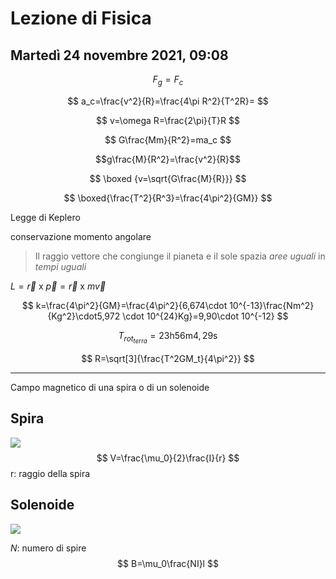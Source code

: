 # Lezione di Fisica
## Martedì 24 novembre 2021, 09:08

$$
F_g=F_c
$$

$$
a_c=\frac{v^2}{R}=\frac{4\pi R^2}{T^2R}=
$$

$$
v=\omega R=\frac{2\pi}{T}R
$$

$$
G\frac{Mm}{R^2}=ma_c
$$

$$g\frac{M}{R^2}=\frac{v^2}{R}$$


$$
\boxed {v=\sqrt{G\frac{M}{R}}}
$$


$$
\boxed{\frac{T^2}{R^3}=\frac{4\pi^2}{GM}}
$$

Legge di Keplero

conservazione momento angolare 
> Il raggio vettore che congiunge il pianeta e il sole spazia _aree uguali_ in _tempi uguali_

$L=\vec r \text{ x } \vec p= \vec r \text{ x } m\vec v$


$$
k=\frac{4\pi^2}{GM}=\frac{4\pi^2}{6,674\cdot 10^{-13}\frac{Nm^2}{Kg^2}\cdot5,972 \cdot 10^{24}Kg}=9,90\cdot 10^{-12}
$$

$$
T_{rot_{terra}}=23\text{h}56\text{m}4,29\text{s}
$$

$$
R=\sqrt[3]{\frac{T^2GM_t}{4\pi^2}}
$$


---

Campo magnetico di una spira o di un solenoide


## Spira
![](https://i.imgur.com/0Q2daMg.jpg)
$$
V=\frac{\mu_0}{2}\frac{I}{r}
$$
r: raggio della spira

## Solenoide

![](https://i.imgur.com/8IGs5ND.jpg)

$N$: numero di spire
$$
B=\mu_0\frac{NI}l
$$
<!--stackedit_data:
eyJoaXN0b3J5IjpbMTY1NDIyNDQwNV19
-->